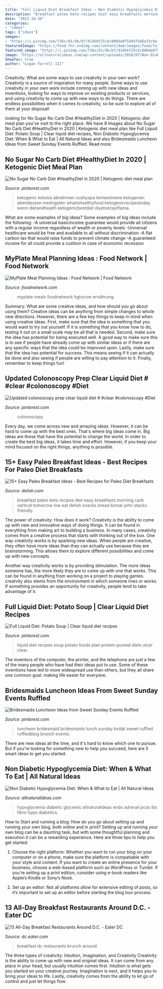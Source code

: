 ```yaml
---
title: "Full Liquid Diet Breakfast Ideas ~ Non Diabetic Hypoglycemia Diet: When &amp; What To Eat"
description: "Breakfast paleo keto recipes diet easy breakfasts morning carb vertical tomorrow low eat delish snacks bread komar john stacks friendly"
date: "2023-10-16"
categories:
- "ideas"
tags: ["ideas"]
images:
- "https://i.pinimg.com/736x/91/4b/bf/914bbf25c6c800de0f5445f4d6e33c9a.jpg"
featuredImage: "https://food.fnr.sndimg.com/content/dam/images/food/fullset/2013/12/2/0/FN_myplate-intro_s4x3.jpg.rend.hgtvcom.616.462.suffix/1386172783706.jpeg"
featured_image: "https://i.pinimg.com/736x/91/4b/bf/914bbf25c6c800de0f5445f4d6e33c9a.jpg"
image: "https://allnaturalideas.com/wp-content/uploads/2018/07/Non-Diabetic-Hypoglycemia-Diet_735x1102_2-683x1024.jpg"
ShowToc: true
author: "Logan Farrell III"
---
```



Creativity: What are some ways to use creativity in your own work?
Creativity is a source of inspiration for many people. Some ways to use creativity in your own work include coming up with new ideas and inventions, looking for ways to improve on existing products or services, and using creativity to come up with new ways to do things. There are endless possibilities when it comes to creativity, so be sure to explore all of them at your disposal!

	

		
looking for No Sugar No Carb Diet #HealthyDiet in 2020 | Ketogenic diet meal plan you've visit to the right place. We have 8 Images about No Sugar No Carb Diet #HealthyDiet in 2020 | Ketogenic diet meal plan like Full Liquid Diet: Potato Soup | Clear liquid diet recipes, Non Diabetic Hypoglycemia Diet: When &amp; What to Eat | All Natural Ideas and also Bridesmaids Luncheon Ideas from Sweet Sunday Events Ruffled. Read more:
		
    
## No Sugar No Carb Diet #HealthyDiet In 2020 | Ketogenic Diet Meal Plan

<img loading=lazy src="https://i.pinimg.com/736x/91/4b/bf/914bbf25c6c800de0f5445f4d6e33c9a.jpg" onerror="this.onerror=null;this.src='https://tse1.mm.bing.net/th?id=OIP.uT5Gfps9d_P8HqQTO-mPVAHaO0&amp;pid=15.1';" alt="No Sugar No Carb Diet #HealthyDiet in 2020 | Ketogenic diet meal plan">

_Source: pinterest.com_

>ketogenic ketosis abnehmen cushyspa tenisextreme ketogenen abendessen niedrigsten whatishealthyfood ketogenicrecipestoday wenn dietandhealth ketogenicbestdiet diyetvezayiflama. 

	

What are some examples of big ideas?
Some examples of big ideas include the following: 
-A universal basicincome guarantee would provide all citizens with a regular income regardless of wealth or poverty levels 
-Universal healthcare would be free and available to all without discrimination 
-A flat carbon tax that would raise funds to prevent climate change 
-A guaranteed income for all could provide a cushion in case of economic recession

    
## MyPlate Meal Planning Ideas : Food Network | Food Network

<img loading=lazy src="https://food.fnr.sndimg.com/content/dam/images/food/fullset/2013/12/2/0/FN_myplate-intro_s4x3.jpg.rend.hgtvcom.616.462.suffix/1386172783706.jpeg" onerror="this.onerror=null;this.src='https://tse1.mm.bing.net/th?id=OIP.l0Ko2jDZI91HSNOQEGiDHQHaFj&amp;pid=15.1';" alt="MyPlate Meal Planning Ideas : Food Network | Food Network">

_Source: foodnetwork.com_

>myplate meals foodnetwork hgtvcom ernährung. 

	

Summary: What are some creative ideas, and how should you go about using them?
Creative ideas can be anything from simple changes to whole new directions. However, there are a few key things to keep in mind when using creative ideas. First, make sure that the idea is something that you would want to try out yourself. If it is something that you know how to do, testing it out on a small scale may be all that is needed. Second, make sure the idea has potential for being executed well. A good way to make sure this is to see if people have already come up with similar ideas or if there are any specific ways that the idea could be improved upon. Lastly, make sure that the idea has potential for success. This means seeing if it can actually be done and also seeing if people are willing to pay attention to it. Finally, remember to keep things fun!

    
## Updated Colonoscopy Prep Clear Liquid Diet # #clear #colonoscopy #Diet

<img loading=lazy src="https://i.pinimg.com/736x/33/fc/3b/33fc3bb6c868e86f64965ba22c9aaa25.jpg" onerror="this.onerror=null;this.src='https://tse4.mm.bing.net/th?id=OIP.bJIFVyTQEgeVxatAiLPqjQHaLG&amp;pid=15.1';" alt="Updated colonoscopy prep clear liquid diet # #clear #colonoscopy #Diet">

_Source: pinterest.com_

>colonoscopy. 

	

Every day, we come across new and amazing ideas. However, it can be hard to come up with the best ones. That's where big ideas come in. Big ideas are those that have the potential to change the world. In order to create the best big ideas, it takes time and effort. However, if you keep your mind focused on the right things, anything is possible.

    
## 15+ Easy Paleo Breakfast Ideas - Best Recipes For Paleo Diet Breakfasts

<img loading=lazy src="https://hips.hearstapps.com/del.h-cdn.co/assets/17/49/1512511597-paleo-breakfast-stacks-vertical-006.jpg?crop=0.999546485260771xw:1xh;center,top&amp;resize=480:*" onerror="this.onerror=null;this.src='https://tse3.mm.bing.net/th?id=OIP.XGU_a2Flv0j5DfMHnceEmQHaLH&amp;pid=15.1';" alt="15+ Easy Paleo Breakfast Ideas - Best Recipes for Paleo Diet Breakfasts">

_Source: delish.com_

>breakfast paleo keto recipes diet easy breakfasts morning carb vertical tomorrow low eat delish snacks bread komar john stacks friendly. 

	

The power of creativity: How does it work?
Creativity is the ability to come up with new and innovative ways of doing things. It can be found in everything from making art to building a business. In many cases, creativity comes from a creative process that starts with thinking out of the box.
One way creativity works is by sparking new ideas. When people are creative, they often have more ideas than they can actually use because they are brainstorming. This allows them to explore different possibilities and come up with new concepts.

Another way creativity works is by providing stimulation. The more ideas someone has, the more likely they are to come up with one that works. This can be found in anything from working on a project to playing games. creatvity also stems from the environment in which someone lives or works. If something provides an opportunity for creativity, people tend to take advantage of it.

    
## Full Liquid Diet: Potato Soup | Clear Liquid Diet Recipes

<img loading=lazy src="https://i.pinimg.com/736x/c6/ea/d7/c6ead7cfb7f70475a0cc9f5209a1acae.jpg" onerror="this.onerror=null;this.src='https://tse1.mm.bing.net/th?id=OIP.2OQUEDI7MmmWv-g7ewYsFAHaLG&amp;pid=15.1';" alt="Full Liquid Diet: Potato Soup | Clear liquid diet recipes">

_Source: pinterest.com_

>liquid diet recipes soup potato foods plan protein pureed diets ulcer clear. 

	

The inventors of the computer, the printer, and the telephone are just a few of the many people who have had their ideas put to use. Some of these inventions have led to more widespread use than others, but they all share one common goal: making life easier for everyone.

    
## Bridesmaids Luncheon Ideas From Sweet Sunday Events Ruffled

<img loading=lazy src="https://i.pinimg.com/originals/38/f4/f2/38f4f239b4f2a9d0e76444469b8b715d.jpg" onerror="this.onerror=null;this.src='https://tse3.mm.bing.net/th?id=OIP.8WIcyLjLnDEv3SFvla0P5AHaLH&amp;pid=15.1';" alt="Bridesmaids Luncheon Ideas from Sweet Sunday Events Ruffled">

_Source: pinterest.com_

>luncheon bridesmaid bridesmaids lunch sunday bridal sweet ruffled ruffledblog brunch events. 

	

There are new ideas all the time, and it's hard to know which one to pursue. But if you're looking for something new to help you succeed, here are 5 smart ideas to get you started.

    
## Non Diabetic Hypoglycemia Diet: When &amp; What To Eat | All Natural Ideas

<img loading=lazy src="https://allnaturalideas.com/wp-content/uploads/2018/07/Non-Diabetic-Hypoglycemia-Diet_735x1102_2-683x1024.jpg" onerror="this.onerror=null;this.src='https://tse1.mm.bing.net/th?id=OIP.FhJVrgCy0SwwNxzx6i9diQHaLG&amp;pid=15.1';" alt="Non Diabetic Hypoglycemia Diet: When &amp; What to Eat | All Natural Ideas">

_Source: allnaturalideas.com_

>hypoglycemia diabetic glycemic allnaturalideas endo adrenal pcos ibs fibro hypo diabetics. 

	

How to Start and running a blog: How do you go about setting up and running your own blog, both online and in print?
Setting up and running your own blog can be a daunting task, but with some thoughtful planning and execution it can be a rewarding experience. Here are three tips to help you get started:
1. Choose the right platform: Whether you want to run your blog on your computer or on a phone, make sure the platform is compatiable with your style and content. If you want to create an online presence for your business, choose a web-based platform such as WordPress or Tumblr. If you’re setting up a print edition, consider using e-book readers like Apple’s Kindle or Sony’s Nook.

2. Set up an editor: Not all platforms allow for extensive editing of posts, so it’s important to set up an editor before starting the blog tour process.

    
## 13 All-Day Breakfast Restaurants Around D.C. - Eater DC

<img loading=lazy src="https://cdn.vox-cdn.com/thumbor/9eg4xlHqhFKkdSKVq8p8pziyS5A=/52x0:905x640/1200x900/filters:focal(52x0:905x640)/cdn.vox-cdn.com/uploads/chorus_image/image/56005035/DGS_DC_breakfast.0.0.jpg" onerror="this.onerror=null;this.src='https://tse2.mm.bing.net/th?id=OIP.10CB5x4UsdyqEptMv3t8yQHaFj&amp;pid=15.1';" alt="13 All-Day Breakfast Restaurants Around D.C. - Eater DC">

_Source: dc.eater.com_

>breakfast dc restaurants brunch around. 

	

The three types of creativity: Intuition, Imagination, and Creativity
Creativity is the ability to come up with new and original ideas. It can come from any place in your head, but usually intuition comes first. Intuition is what gets you started on your creative journey. Imagination is next, and it helps you to bring your ideas to life. Lastly, creativity comes from the ability to let go of control and just let things flow.

